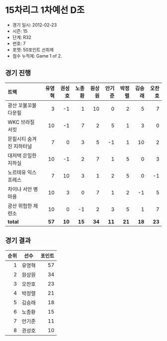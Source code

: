 # 15차리그 1차예선 D조

- 경기 일시: 2012-02-23
- 시즌: 15
- 단계: R32
- 번호: 7
- 포맷: 50포인트 선취제
- 점수 누적제: Game 1 of 2.





## 경기 진행

| 트랙 | 유영혁 | 권성호 | 노종환 | 원상원 | 안기준 | 박정렬 | 김승래 | 오찬호 |
|:---|---:|---:|---:|---:|---:|---:|---:|---:|
| 광산 꼬불꼬불 다운힐 | 3 | -1 | 1 | 10 | 0 | 2 | 5 | 7 |
| WKC 브라질 서킷 | 10 | -1 | 7 | 2 | 5 | 1 | 3 | 0 |
| 문힐시티 숨겨진 지하터널 | 7 | 0 | 3 | 5 | -1 | 1 | 10 | 2 |
| 대저택 은밀한 지하실 | 10 | -1 | 2 | 7 | 1 | 5 | 0 | 3 |
| 노르테유 익스프레스 | 7 | 10 | 3 | 1 | 2 | 5 | 0 | -1 |
| 차이나 서안 병마용 | 10 | 3 | 0 | 7 | 1 | 2 | -1 | 5 |
| 광산 위험한 제련소 | 10 | 0 | -1 | 2 | 3 | 5 | 1 | 7 |
| __total__ | __57__ | __10__ | __15__ | __34__ | __11__ | __21__ | __18__ | __23__ |




## 경기 결과

| 순위 | 선수 | 포인트 |
|---:|:---:|---:|
| 1 | 유영혁 | 57 |
| 2 | 원상원 | 34 |
| 3 | 오찬호 | 23 |
| 4 | 박정렬 | 21 |
| 5 | 김승래 | 18 |
| 6 | 노종환 | 15 |
| 7 | 안기준 | 11 |
| 8 | 권성호 | 10 |

